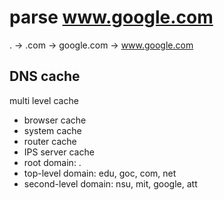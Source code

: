 # parse www.google.com
. -> .com -> google.com -> www.google.com

## DNS cache
multi level cache
- browser cache
- system cache
- router cache
- IPS server cache
- root domain: .
- top-level domain: edu, goc, com, net
- second-level domain: nsu, mit, google, att












